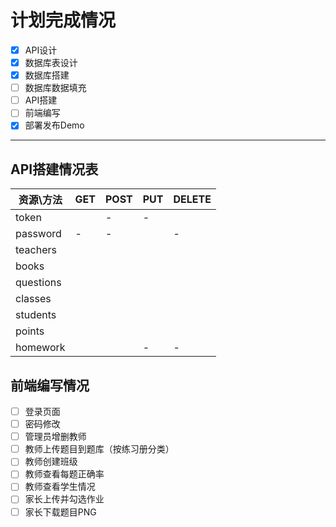 # 计划完成情况

- [x] API设计
- [x] 数据库表设计
- [x] 数据库搭建
- [ ] 数据库数据填充
- [ ] API搭建
- [ ] 前端编写
- [x] 部署发布Demo

---

## API搭建情况表

| 资源\方法     | GET | POST | PUT | DELETE |
| --------- | --- | ---- | --- | ------ |
| token     |     | -    | -   |        |
| password  | -   | -    |     | -      |
| teachers  |     |      |     |        |
| books     |     |      |     |        |
| questions |     |      |     |        |
| classes   |     |      |     |        |
| students  |     |      |     |        |
| points    |     |      |     |        |
| homework  |     |      | -   | -      |

## 前端编写情况

- [ ] 登录页面
- [ ] 密码修改
- [ ] 管理员增删教师
- [ ] 教师上传题目到题库（按练习册分类）
- [ ] 教师创建班级
- [ ] 教师查看每题正确率
- [ ] 教师查看学生情况
- [ ] 家长上传并勾选作业
- [ ] 家长下载题目PNG
